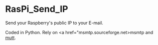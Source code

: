 # RasPi_Send_IP

Send your Raspberry's public IP to your E-mail.

Coded in Python. Rely on <a href="msmtp.sourceforge.net>msmtp</a> and <a href="www.mutt.org">mutt</a>.
 
